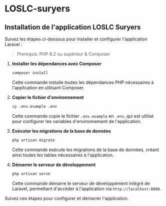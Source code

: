 # LOSLC-suryers

## Installation de l'application LOSLC Suryers

Suivez les étapes ci-dessous pour installer et configurer l'application Laravel :

> Prerequis: PHP 8.2 ou supérieur & Composer

1. **Installer les dépendances avec Composer**

    ```bash
    composer install
    ```

    Cette commande installe toutes les dépendances PHP nécessaires à l'application en utilisant Composer.

2. **Copier le fichier d'environnement**

    ```bash
    cp .env.example .env
    ```

    Cette commande copie le fichier `.env.example` en `.env`, qui est utilisé pour configurer les variables d'environnement de l'application.

3. **Exécuter les migrations de la base de données**

    ```bash
    php artisan migrate
    ```

    Cette commande exécute les migrations de la base de données, créant ainsi toutes les tables nécessaires à l'application.

4. **Démarrer le serveur de développement**
    ```bash
    php artisan serve
    ```
    Cette commande démarre le serveur de développement intégré de Laravel, permettant d'accéder à l'application via `http://localhost:8000`.

Suivez ces étapes pour configurer et démarrer l'application.
